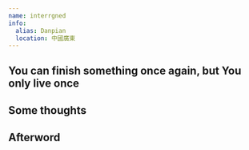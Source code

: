 ```yaml
---
name: interrgned
info:
  alias: Danpian
  location: 中國廣東
---
```


## You can finish something once again, but You only live once

## Some thoughts

## Afterword